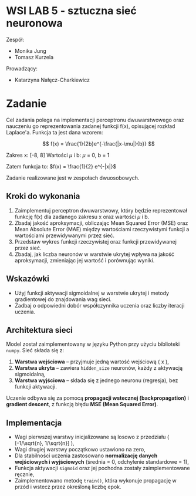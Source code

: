 # WSI LAB 5 - sztuczna sieć neuronowa

Zespół:
- Monika Jung
- Tomasz Kurzela

Prowadzący:
- Katarzyna Nałęcz-Charkiewicz

# Zadanie

Cel zadania polega na implementacji perceptronu dwuwarstwowego oraz nauczeniu go reprezentowania zadanej funkcji f(x), opisującej rozkład Laplace'a. Funkcja ta jest dana wzorem:

$$
f(x) = \frac{1}{2b}e^{-\frac{|x-\mu|}{b}}
$$

Zakres x: [-8, 8]
Wartości $\mu$ i b: $\mu$ = 0, b = 1

Zatem funkcja to: $f(x) = \frac{1}{2} e^{-|x|}$

Zadanie realizowane jest w zespołach dwuosobowych.


## Kroki do wykonania

1. Zaimplementuj perceptron dwuwarstwowy, który będzie reprezentował funkcję f(x) dla zadanego zakresu x oraz wartości  $\mu$ i b.
2. Zbadaj jakość aproksymacji, obliczając Mean Squared Error (MSE) oraz Mean Absolute Error (MAE) między wartościami rzeczywistymi funkcji a wartościami przewidywanymi przez sieć.
3. Przedstaw wykres funkcji rzeczywistej oraz funkcji przewidywanej przez sieć.
4. Zbadaj, jak liczba neuronów w warstwie ukrytej wpływa na jakość aproksymacji, zmieniając jej wartość i porównując wyniki.

## Wskazówki

- Użyj funkcji aktywacji sigmoidalnej w warstwie ukrytej i metody gradientowej do znajdowania wag sieci.
- Zadbaj o odpowiedni dobór współczynnika uczenia oraz liczby iteracji uczenia.


## Architektura sieci

Model został zaimplementowany w języku Python przy użyciu biblioteki `numpy`. Sieć składa się z:

1. **Warstwa wejściowa** – przyjmuje jedną wartość wejściową \( x \),
2. **Warstwa ukryta** – zawiera `hidden_size` neuronów, każdy z aktywacją sigmoidalną,
3. **Warstwa wyjściowa** – składa się z jednego neuronu (regresja), bez funkcji aktywacji.

Uczenie odbywa się za pomocą **propagacji wstecznej (backpropagation)** i **gradient descent**, z funkcją błędu **MSE (Mean Squared Error)**.


## Implementacja

- Wagi pierwszej warstwy inicjalizowane są losowo z przedziału \( [-1/\sqrt{n}, 1/\sqrt{n}] \),
- Wagi drugiej warstwy początkowo ustawiono na zero,
- Dla stabilności uczenia zastosowano **normalizację danych wejściowych i wyjściowych** (średnia = 0, odchylenie standardowe = 1),
- Funkcja aktywacji `sigmoid` oraz jej pochodna zostały zaimplementowane ręcznie,
- Zaimplementowano metodę `train()`, która wykonuje propagację w przód i wstecz przez określoną liczbę epok.
